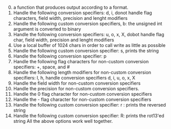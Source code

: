 0. a function that produces output according to a format.
1. Handle the following conversion specifiers: d, i, donot handle flag characters, field width, precision and lenght modifiers
2. Handle the following custom conversion specifiers, b: the unsigned int argument is converted to binary
3. Handle the following conversion specifiers: u, o, x, X, dobot handle flag char, field width, precision and lenght modifiers
4. Use a local buffer of 1024 chars in order to call write as little as possible
5. Handle the following custom conversion specifier: s, prints the string
6. Handle the following conversion specifier: p
7. Handle the following flag characters for non-custom conversion specifiers: +, space, and #
8. Handle the following length modifiers for non-custom conversion specifiers: l, h, handle conversion specifiers d, i, u, o, x, X
9. Handle the field width for non-custom conversion specifiers
10. Handle the precision for non-custom conversion specifiers.
11. Handle the 0 flag character for non-custom conversion specifiers
12. Handle the - flag character for non-custom conversion specifiers
13. Handle the following custom conversion specifier: r : prints the reversed string
14. Handle the following custom conversion specifier: R: prints the rot13'ed string
All the above options work well together.

